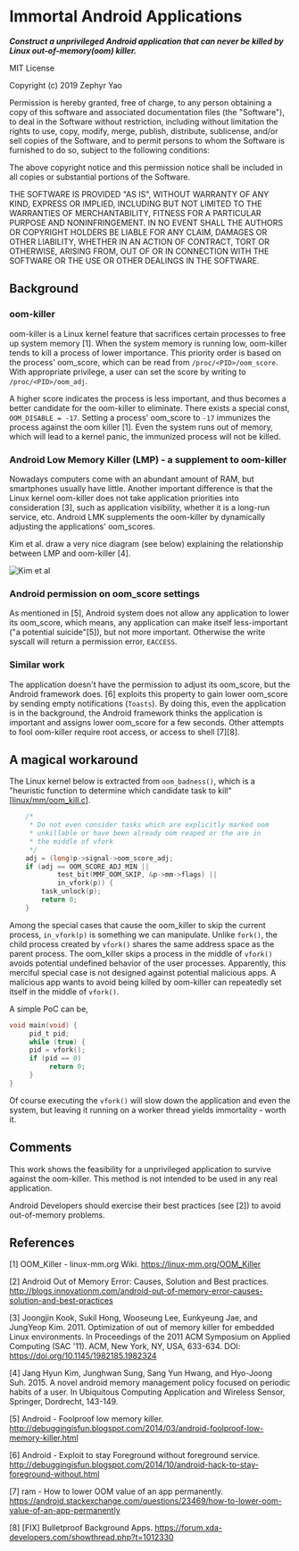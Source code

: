 # Immortal Android Applications
***Construct a unprivileged Android application that can never be killed by Linux out-of-memory(oom) killer.***

MIT License

Copyright (c) 2019 Zephyr Yao

Permission is hereby granted, free of charge, to any person obtaining a copy
of this software and associated documentation files (the "Software"), to deal
in the Software without restriction, including without limitation the rights
to use, copy, modify, merge, publish, distribute, sublicense, and/or sell
copies of the Software, and to permit persons to whom the Software is
furnished to do so, subject to the following conditions:

The above copyright notice and this permission notice shall be included in all
copies or substantial portions of the Software.

THE SOFTWARE IS PROVIDED "AS IS", WITHOUT WARRANTY OF ANY KIND, EXPRESS OR
IMPLIED, INCLUDING BUT NOT LIMITED TO THE WARRANTIES OF MERCHANTABILITY,
FITNESS FOR A PARTICULAR PURPOSE AND NONINFRINGEMENT. IN NO EVENT SHALL THE
AUTHORS OR COPYRIGHT HOLDERS BE LIABLE FOR ANY CLAIM, DAMAGES OR OTHER
LIABILITY, WHETHER IN AN ACTION OF CONTRACT, TORT OR OTHERWISE, ARISING FROM,
OUT OF OR IN CONNECTION WITH THE SOFTWARE OR THE USE OR OTHER DEALINGS IN THE
SOFTWARE.

## Background
### oom-killer
oom-killer is a Linux kernel feature that sacrifices certain processes to free up system memory [1].
When the system memory is running low, oom-killer tends to kill a process of lower importance. 
This priority order is based on the process' oom_score, which can be read from `/proc/<PID>/oom_score`. 
With appropriate privilege, a user can set the score by writing to `/proc/<PID>/oom_adj`.

A higher score indicates the process is less important, and thus becomes a better candidate for the oom-killer to eliminate. 
There exists a special const, `OOM_DISABLE = -17`. 
Setting a process' oom_score to `-17` immunizes the process against the oom killer [1]. 
Even the system runs out of memory, which will lead to a kernel panic, the immunized process will not be killed.

### Android Low Memory Killer (LMP) - a supplement to oom-killer
Nowadays computers come with an abundant amount of RAM, but smartphones usually have little. 
Another important difference is that the Linux kernel oom-killer does not take application priorities into consideration [3], such as application visibility, whether it is a long-run service, etc. 
Android LMK supplements the oom-killer by dynamically adjusting the applications' oom_scores. 

Kim et al. draw a very nice diagram (see below) explaining the relationship between LMP and oom-killer [4].

![Kim et al](https://media.springernature.com/lw785/springer-static/image/chp%3A10.1007%2F978-94-017-9618-7_14/MediaObjects/328731_1_En_14_Fig1_HTML.gif)

### Android permission on oom_score settings
As mentioned in [5], Android system does not allow any application to lower its oom_score, which means, any application can make itself less-important ("a potential suicide"[5]), but not more important.
Otherwise the write syscall will return a permission error, `EACCESS`.

### Similar work
The application doesn't have the permission to adjust its oom_score, but the Android framework does.
[6] exploits this property to gain lower oom_score by sending empty notifications (`Toasts`).
By doing this, even the application is in the background, the Android framework thinks the application is important and assigns lower oom_score for a few seconds.
Other attempts to fool oom-killer require root access, or access to shell [7][8].

## A magical workaround
The Linux kernel below is extracted from `oom_badness()`, which is a "heuristic function to determine which candidate task to kill" [[linux/mm/oom_kill.c](https://github.com/torvalds/linux/blob/cefc7ef3c87d02fc9307835868ff721ea12cc597/mm/oom_kill.c)].
```c
	/*
	 * Do not even consider tasks which are explicitly marked oom
	 * unkillable or have been already oom reaped or the are in
	 * the middle of vfork
	 */
	adj = (long)p->signal->oom_score_adj;
	if (adj == OOM_SCORE_ADJ_MIN ||
			test_bit(MMF_OOM_SKIP, &p->mm->flags) ||
			in_vfork(p)) {
		task_unlock(p);
		return 0;
	}
```

Among the special cases that cause the oom_killer to skip the current process, `in_vfork(p)` is something we can manipulate.
Unlike `fork()`, the child process created by `vfork()` shares the same address space as the parent process.
The oom_killer skips a process in the middle of `vfork()` avoids potential undefined behavior of the user processes.
Apparently, this merciful special case is not designed against potential malicious apps.
A malicious app wants to avoid being killed by oom-killer can repeatedly set itself in the middle of `vfork()`.

A simple PoC can be,
```c
void main(void) {
     pid_t pid;
     while (true) {
     pid = vfork();
     if (pid == 0) 
          return 0;
     }
}
```

Of course executing the `vfork()` will slow down the application and even the system, but leaving it running on a worker thread yields immortality - worth it.

## Comments
This work shows the feasibility for a unprivileged application to survive against the oom-killer. This method is not intended to be used in any real application.

Android Developers should exercise their best practices (see [2]) to avoid out-of-memory problems. 

## References

[1] OOM_Killer - linux-mm.org Wiki. https://linux-mm.org/OOM_Killer

[2] Android Out of Memory Error: Causes, Solution and Best practices. http://blogs.innovationm.com/android-out-of-memory-error-causes-solution-and-best-practices

[3] Joongjin Kook, Sukil Hong, Wooseung Lee, Eunkyeung Jae, and JungYeop Kim. 2011. Optimization of out of memory killer for embedded Linux environments. In Proceedings of the 2011 ACM Symposium on Applied Computing (SAC '11). ACM, New York, NY, USA, 633-634. DOI: https://doi.org/10.1145/1982185.1982324

[4] Jang Hyun Kim, Junghwan Sung, Sang Yun Hwang, and Hyo-Joong Suh. 2015. A novel android memory management policy focused on periodic habits of a user. In Ubiquitous Computing Application and Wireless Sensor, Springer, Dordrecht, 143-149.

[5] Android - Foolproof low memory killer. http://debuggingisfun.blogspot.com/2014/03/android-foolproof-low-memory-killer.html

[6] Android - Exploit to stay Foreground without foreground service. http://debuggingisfun.blogspot.com/2014/10/android-hack-to-stay-foreground-without.html

[7] ram - How to lower OOM value of an app permanently. https://android.stackexchange.com/questions/23469/how-to-lower-oom-value-of-an-app-permanently

[8] [FIX] Bulletproof Background Apps. https://forum.xda-developers.com/showthread.php?t=1012330
